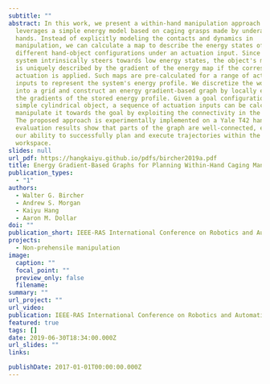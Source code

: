 ```yaml
---
subtitle: ""
abstract: In this work, we present a within-hand manipulation approach that
  leverages a simple energy model based on caging grasps made by underactuated
  hands. Instead of explicitly modeling the contacts and dynamics in
  manipulation, we can calculate a map to describe the energy states of
  different hand-object configurations under an actuation input. Since the
  system intrinsically steers towards low energy states, the object's movement
  is uniquely described by the gradient of the energy map if the corresponding
  actuation is applied. Such maps are pre-calculated for a range of actuation
  inputs to represent the system's energy profile. We discretize the workspace
  into a grid and construct an energy gradient-based graph by locally exploring
  the gradients of the stored energy profile. Given a goal configuration of a
  simple cylindrical object, a sequence of actuation inputs can be calculated to
  manipulate it towards the goal by exploiting the connectivity in the graph.
  The proposed approach is experimentally implemented on a Yale T42 hand. Our
  evaluation results show that parts of the graph are well-connected, explaining
  our ability to successfully plan and execute trajectories within the gripper's
  workspace.
slides: null
url_pdf: https://hangkaiyu.github.io/pdfs/bircher2019a.pdf
title: Energy Gradient-Based Graphs for Planning Within-Hand Caging Manipulation
publication_types:
  - "1"
authors:
  - Walter G. Bircher
  - Andrew S. Morgan
  - Kaiyu Hang
  - Aaron M. Dollar
doi: ""
publication_short: IEEE-RAS International Conference on Robotics and Automation (ICRA)
projects:
  - Non-prehensile manipulation
image:
  caption: ""
  focal_point: ""
  preview_only: false
  filename: 
summary: ""
url_project: ""
url_video: 
publication: IEEE-RAS International Conference on Robotics and Automation (ICRA)
featured: true
tags: []
date: 2019-06-30T18:34:00.000Z
url_slides: ""
links:

publishDate: 2017-01-01T00:00:00.000Z
---
```




